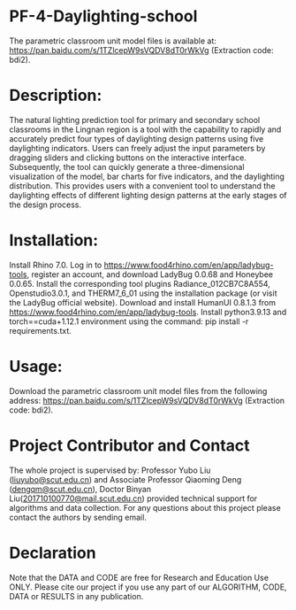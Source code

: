 # PF-4-Daylighting-school
The parametric classroom unit model files is available at: https://pan.baidu.com/s/1TZlcepW9sVQDV8dT0rWkVg (Extraction code: bdi2).
# Description:
The natural lighting prediction tool for primary and secondary school classrooms in the Lingnan region is a tool with the capability to rapidly and accurately predict four types of daylighting design patterns using five daylighting indicators. Users can freely adjust the input parameters by dragging sliders and clicking buttons on the interactive interface. Subsequently, the tool can quickly generate a three-dimensional visualization of the model, bar charts for five indicators, and the daylighting distribution. This provides users with a convenient tool to understand the daylighting effects of different lighting design patterns at the early stages of the design process.

# Installation:
Install Rhino 7.0.
Log in to https://www.food4rhino.com/en/app/ladybug-tools, register an account, and download LadyBug 0.0.68 and Honeybee 0.0.65.
Install the corresponding tool plugins Radiance_012CB7C8A554, Openstudio3.0.1, and THERM7_6_01 using the installation package (or visit the LadyBug official website).
Download and install HumanUI 0.8.1.3 from https://www.food4rhino.com/en/app/ladybug-tools.
Install python3.9.13 and torch==cuda+1.12.1 environment using the command: pip install -r requirements.txt.

# Usage:
Download the parametric classroom unit model files from the following address: https://pan.baidu.com/s/1TZlcepW9sVQDV8dT0rWkVg (Extraction code: bdi2).

# Project Contributor and Contact
The whole project is supervised by: Professor Yubo Liu (liuyubo@scut.edu.cn) and Associate Professor Qiaoming Deng (dengqm@scut.edu.cn), Doctor Binyan Liu(201710100770@mail.scut.edu.cn) provided technical support for algorithms and data collection. For any questions about this project please contact the authors by sending email.

# Declaration
Note that the DATA and CODE are free for Research and Education Use ONLY.
Please cite our project if you use any part of our ALGORITHM, CODE, DATA or RESULTS in any publication.
